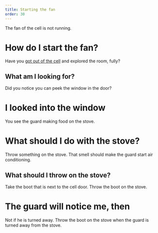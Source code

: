 ```yaml
---
title: Starting the fan
order: 30
---
```


The fan of the cell is not running.

# How do I start the fan?
Have you [got out of the cell](cell-door.md) and explored the room, fully?

## What am I looking for?
Did you notice you can peek the window in the door?

# I looked into the window
You see the guard making food on the stove.

# What should I do with the stove?
Throw something on the stove. That smell should make the guard start air conditioning.

## What should I throw on the stove?
Take the boot that is next to the cell door. Throw the boot on the stove.

# The guard will notice me, then
Not if he is turned away. Throw the boot on the stove when the guard is turned away from the stove.
